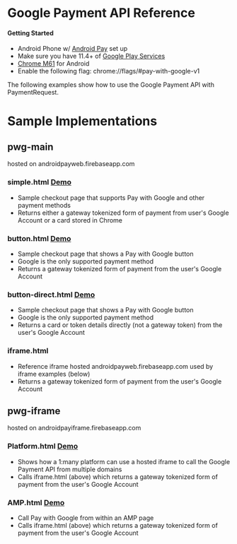 # Google Payment API Reference

#### Getting Started
* Android Phone w/ [Android Pay](https://play.google.com/store/apps/details?id=com.google.android.apps.walletnfcrel) set up
* Make sure you have 11.4+ of [Google Play Services](https://play.google.com/store/apps/details?id=com.google.android.gms&hl=en)
* [Chrome M61](https://play.google.com/store/apps/details?id=com.chrome.beta) for Android
* Enable the following flag: chrome://flags/#pay-with-google-v1

The following examples show how to use the Google Payment API with PaymentRequest.

# Sample Implementations

## pwg-main  
hosted on androidpayweb.firebaseapp.com

### simple.html [Demo](https://androidpayweb.firebaseapp.com/simple.html)

* Sample checkout page that supports Pay with Google and other payment methods
* Returns either a gateway tokenized form of payment from user's Google Account or a card stored in Chrome

### button.html [Demo](https://androidpayweb.firebaseapp.com/button.html)

* Sample checkout page that shows a Pay with Google button
* Google is the only supported payment method
* Returns a gateway tokenized form of payment from the user's Google Account

### button-direct.html [Demo](https://androidpayweb.firebaseapp.com/button-direct.html)

* Sample checkout page that shows a Pay with Google button
* Google is the only supported payment method
* Returns a card or token details directly (not a gateway token) from the user's Google Account

### iframe.html

* Reference iframe hosted androidpayweb.firebaseapp.com used by iframe examples (below)
* Returns a gateway tokenized form of payment from the user's Google Account


## pwg-iframe
hosted on androidpayiframe.firebaseapp.com


### Platform.html [Demo](https://androidpayiframe.firebaseapp.com/submerchant.html)

* Shows how a 1:many platform can use a hosted iframe to call the Google Payment API from multiple domains
* Calls iframe.html (above) which returns a gateway tokenized form of payment from the user's Google Account

### AMP.html [Demo](https://androidpayiframe.firebaseapp.com/amp.html)

* Call Pay with Google from within an AMP page
* Calls iframe.html (above) which returns a gateway tokenized form of payment from the user's Google Account



